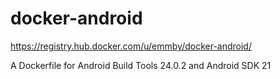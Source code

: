 # docker-android

https://registry.hub.docker.com/u/emmby/docker-android/

A Dockerfile for Android Build Tools 24.0.2 and Android SDK 21
